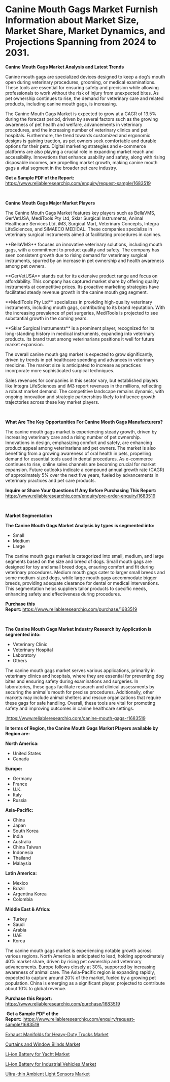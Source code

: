 <p><h1>Canine Mouth Gags Market Furnish Information about Market Size, Market Share, Market Dynamics, and Projections Spanning from 2024 to 2031.</h1></p><p><strong>Canine Mouth Gags Market Analysis and Latest Trends</strong></p>
<p><p>Canine mouth gags are specialized devices designed to keep a dog's mouth open during veterinary procedures, grooming, or medical examinations. These tools are essential for ensuring safety and precision while allowing professionals to work without the risk of injury from unexpected bites. As pet ownership continues to rise, the demand for veterinary care and related products, including canine mouth gags, is increasing.</p><p>The Canine Mouth Gags Market is expected to grow at a CAGR of 13.5% during the forecast period, driven by several factors such as the growing awareness of pet health and welfare, advancements in veterinary procedures, and the increasing number of veterinary clinics and pet hospitals. Furthermore, the trend towards customized and ergonomic designs is gaining traction, as pet owners seek comfortable and durable options for their pets. Digital marketing strategies and e-commerce platforms are also playing a crucial role in expanding market reach and accessibility. Innovations that enhance usability and safety, along with rising disposable incomes, are propelling market growth, making canine mouth gags a vital segment in the broader pet care industry.</p></p>
<p><strong>Get a Sample PDF of the Report:&nbsp;</strong> <a href="https://www.reliableresearchiq.com/enquiry/request-sample/1683519?utm_campaign=1686&utm_medium=2&utm_source=Github&utm_content=ia&utm_term=15102024&utm_id=canine-mouth-gags">https://www.reliableresearchiq.com/enquiry/request-sample/1683519</a></p>
<p>&nbsp;</p>
<p><strong>Canine Mouth Gags Major Market Players</strong></p>
<p><p>The Canine Mouth Gags Market features key players such as BellaVMS, GerVetUSA, MediTools Pty Ltd, Sklar Surgical Instruments, Animal Healthcare Services Ltd, iM3, Surgical Mart, Veterinary Concepts, Integra LifeSciences, and SIMAECO MEDICAL. These companies specialize in veterinary surgical instruments aimed at facilitating procedures in canines.</p><p>**BellaVMS** focuses on innovative veterinary solutions, including mouth gags, with a commitment to product quality and safety. The company has seen consistent growth due to rising demand for veterinary surgical instruments, spurred by an increase in pet ownership and health awareness among pet owners.</p><p>**GerVetUSA** stands out for its extensive product range and focus on affordability. This company has captured market share by offering quality instruments at competitive prices. Its proactive marketing strategies have facilitated steady revenue growth in the canine mouth gag segment.</p><p>**MediTools Pty Ltd** specializes in providing high-quality veterinary instruments, including mouth gags, contributing to its brand reputation. With the increasing prevalence of pet surgeries, MediTools is projected to see substantial growth in the coming years.</p><p>**Sklar Surgical Instruments** is a prominent player, recognized for its long-standing history in medical instruments, expanding into veterinary products. Its brand trust among veterinarians positions it well for future market expansion.</p><p>The overall canine mouth gag market is expected to grow significantly, driven by trends in pet healthcare spending and advances in veterinary medicine. The market size is anticipated to increase as practices incorporate more sophisticated surgical techniques.</p><p>Sales revenues for companies in this sector vary, but established players like Integra LifeSciences and iM3 report revenues in the millions, reflecting a robust market demand. The competitive landscape remains dynamic, with ongoing innovation and strategic partnerships likely to influence growth trajectories across these key market players.</p></p>
<p>&nbsp;</p>
<p><strong>What Are The Key Opportunities For Canine Mouth Gags Manufacturers?</strong></p>
<p><p>The canine mouth gags market is experiencing steady growth, driven by increasing veterinary care and a rising number of pet ownership. Innovations in design, emphasizing comfort and safety, are enhancing product appeal among veterinarians and pet owners. The market is also benefiting from a growing awareness of oral health in pets, propelling demand for essential tools used in dental procedures. As e-commerce continues to rise, online sales channels are becoming crucial for market expansion. Future outlooks indicate a compound annual growth rate (CAGR) of approximately 5% over the next five years, fueled by advancements in veterinary practices and pet care products.</p></p>
<p><strong>Inquire or Share Your Questions If Any Before Purchasing This Report:</strong> <a href="https://www.reliableresearchiq.com/enquiry/pre-order-enquiry/1683519?utm_campaign=1686&utm_medium=2&utm_source=Github&utm_content=ia&utm_term=15102024&utm_id=canine-mouth-gags">https://www.reliableresearchiq.com/enquiry/pre-order-enquiry/1683519</a></p>
<p>&nbsp;</p>
<p><strong>Market Segmentation</strong></p>
<p><strong>The Canine Mouth Gags Market Analysis by types is segmented into:</strong></p>
<p><ul><li>Small</li><li>Medium</li><li>Large</li></ul></p>
<p><p>The canine mouth gags market is categorized into small, medium, and large segments based on the size and breed of dogs. Small mouth gags are designed for toy and small breed dogs, ensuring comfort and fit during veterinary procedures. Medium mouth gags cater to larger small breeds and some medium-sized dogs, while large mouth gags accommodate bigger breeds, providing adequate clearance for dental or medical interventions. This segmentation helps suppliers tailor products to specific needs, enhancing safety and effectiveness during procedures.</p></p>
<p><strong>Purchase this Report:&nbsp;</strong><a href="https://www.reliableresearchiq.com/purchase/1683519?utm_campaign=1686&utm_medium=2&utm_source=Github&utm_content=ia&utm_term=15102024&utm_id=canine-mouth-gags">https://www.reliableresearchiq.com/purchase/1683519</a></p>
<p>&nbsp;</p>
<p><strong>The Canine Mouth Gags Market Industry Research by Application is segmented into:</strong></p>
<p><ul><li>Veterinary Clinic</li><li>Veterinary Hospital</li><li>Laboratory</li><li>Others</li></ul></p>
<p><p>The canine mouth gags market serves various applications, primarily in veterinary clinics and hospitals, where they are essential for preventing dog bites and ensuring safety during examinations and surgeries. In laboratories, these gags facilitate research and clinical assessments by securing the animal's mouth for precise procedures. Additionally, other markets may include animal shelters and rescue organizations that require these gags for safe handling. Overall, these tools are vital for promoting safety and improving outcomes in canine healthcare settings.</p></p>
<p><a href="https://www.reliableresearchiq.com/canine-mouth-gags-r1683519?utm_campaign=1686&utm_medium=2&utm_source=Github&utm_content=ia&utm_term=15102024&utm_id=canine-mouth-gags">&nbsp;https://www.reliableresearchiq.com/canine-mouth-gags-r1683519</a></p>
<p><strong>In terms of Region, the Canine Mouth Gags Market Players available by Region are:</strong></p>
<p>
    <p> <strong> North America: </strong>
        <ul>
            <li>United States</li>
            <li>Canada</li>
        </ul>
        </p> 
    <p> <strong> Europe: </strong>
        <ul>
            <li>Germany</li>
            <li>France</li>
            <li>U.K.</li>
            <li>Italy</li>
            <li>Russia</li>
        </ul>
        </p> 
    <p> <strong> Asia-Pacific: </strong>
        <ul>
            <li>China</li>
            <li>Japan</li>
            <li>South Korea</li>
            <li>India</li>
            <li>Australia</li>
            <li>China Taiwan</li>
            <li>Indonesia</li>
            <li>Thailand</li>
            <li>Malaysia</li>
        </ul>
        </p> 
    <p> <strong> Latin America: </strong>
        <ul>
            <li>Mexico</li>
            <li>Brazil</li>
            <li>Argentina Korea</li>
            <li>Colombia</li>
        </ul>
        </p> 
    <p> <strong> Middle East & Africa: </strong>
        <ul>
            <li>Turkey</li>
            <li>Saudi</li>
            <li>Arabia</li>
            <li>UAE</li>
            <li>Korea</li>
        </ul>
    </p>
    </p>
<p><p>The canine mouth gags market is experiencing notable growth across various regions. North America is anticipated to lead, holding approximately 40% market share, driven by rising pet ownership and veterinary advancements. Europe follows closely at 30%, supported by increasing awareness of animal care. The Asia-Pacific region is expanding rapidly, expected to capture around 20% of the market, fueled by a growing pet population. China is emerging as a significant player, projected to contribute about 10% to global revenue.</p></p>
<p><strong>Purchase this Report: </strong><a href="https://www.reliableresearchiq.com/purchase/1683519?utm_campaign=1686&utm_medium=2&utm_source=Github&utm_content=ia&utm_term=15102024&utm_id=canine-mouth-gags">https://www.reliableresearchiq.com/purchase/1683519</a></p>
<p>&nbsp;<strong>Get a Sample PDF of the Report:&nbsp;&nbsp;</strong><a href="https://www.reliableresearchiq.com/enquiry/request-sample/1683519?utm_campaign=1686&utm_medium=2&utm_source=Github&utm_content=ia&utm_term=15102024&utm_id=canine-mouth-gags">https://www.reliableresearchiq.com/enquiry/request-sample/1683519</a></p>
<p><strong></strong></p>
<p><p><a href="https://www.linkedin.com/pulse/emerging-technologies-reshaping-exhaust-manifolds-heavy-duty-a212f?utm_campaign=1686&utm_medium=2&utm_source=Github&utm_content=ia&utm_term=15102024&utm_id=canine-mouth-gags">Exhaust Manifolds for Heavy-Duty Trucks Market</a></p><p><a href="https://www.linkedin.com/pulse/curtains-window-blinds-market-revolution-size-share-emerging-trends-fjy5f?trk=public_post_embed_feed-article-content&utm_campaign=1686&utm_medium=2&utm_source=Github&utm_content=ia&utm_term=15102024&utm_id=canine-mouth-gags">Curtains and Window Blinds Market</a></p><p><a href="https://www.linkedin.com/pulse/global-li-ion-battery-yacht-117-cagr-forecast-2024-2031-mm66e?trk=public_post_embed_feed-article-content&utm_campaign=1686&utm_medium=2&utm_source=Github&utm_content=ia&utm_term=15102024&utm_id=canine-mouth-gags">Li-ion Battery for Yacht Market</a></p><p><a href="https://www.linkedin.com/pulse/li-ion-battery-industrial-vehicles-market-overview-regional-oggpe?trk=public_post_embed_feed-article-content&utm_campaign=1686&utm_medium=2&utm_source=Github&utm_content=ia&utm_term=15102024&utm_id=canine-mouth-gags">Li-ion Battery for Industrial Vehicles Market</a></p><p><a href="https://www.linkedin.com/pulse/emerging-technologies-reshaping-ultra-thin-ambient-light-xwbwe?trk=public_post_embed_feed-article-content&utm_campaign=1686&utm_medium=2&utm_source=Github&utm_content=ia&utm_term=15102024&utm_id=canine-mouth-gags">Ultra-thin Ambient Light Sensors Market</a></p></p>